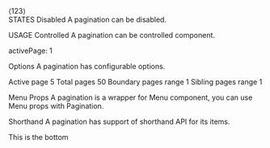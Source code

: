 <div aria-label="Pagination Navigation" role="navigation" class="ui pagination menu"><a aria-current="false" aria-disabled="false" tabindex="0" value="1" aria-label="Previous item" type="prevItem" class="item">⟨</a><a aria-current="true" aria-disabled="false" tabindex="0" value="1" type="pageItem" class="active item">1</a><a aria-current="false" aria-disabled="false" tabindex="0" value="2" type="pageItem" class="item">2</a><a aria-current="false" aria-disabled="false" tabindex="0" value="3" type="pageItem" class="item">3</a><a aria-current="false" aria-disabled="false" tabindex="0" value="2" aria-label="Next item" type="nextItem" class="item">⟩</a></div>
STATES
Disabled
A pagination can be disabled.

USAGE
Controlled
A pagination can be controlled component.

activePage: 1

Options
A pagination has configurable options.

Active page
5
Total pages
50
Boundary pages range
1
Sibling pages range
1



Menu Props
A pagination is a wrapper for Menu component, you can use Menu props with Pagination.

Shorthand
A pagination has support of shorthand API for its items.

This is the bottom 
